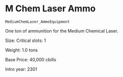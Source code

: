 # M Chem Laser Ammo

`MediumChemLaser_AmmoEquipment`

One ton of ammunition for the Medium Chemical Laser.

Size: Critical slots: 1

Weight: 1.0 tons

Base Price: 40,000 cbills

Intro year: 2301

